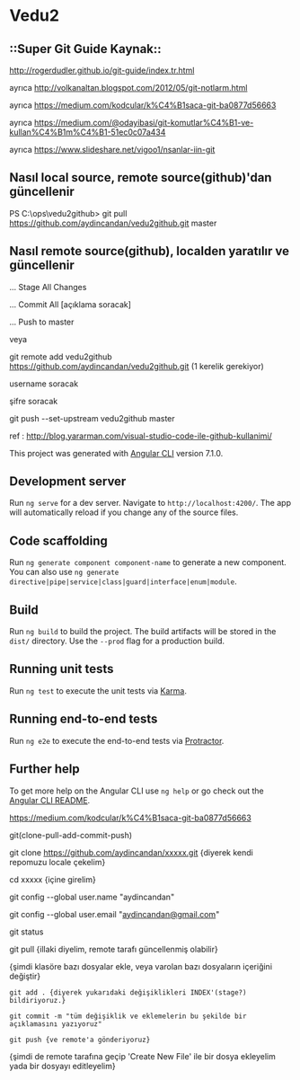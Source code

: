 # Vedu2
## ::Super Git Guide Kaynak::
http://rogerdudler.github.io/git-guide/index.tr.html

ayrıca http://volkanaltan.blogspot.com/2012/05/git-notlarm.html

ayrıca https://medium.com/kodcular/k%C4%B1saca-git-ba0877d56663

ayrıca https://medium.com/@odayibasi/git-komutlar%C4%B1-ve-kullan%C4%B1m%C4%B1-51ec0c07a434

ayrıca https://www.slideshare.net/vigoo1/nsanlar-iin-git


## Nasıl local source, remote source(github)'dan güncellenir
PS C:\ops\vedu2github> git pull https://github.com/aydincandan/vedu2github.git master

## Nasıl remote source(github), localden yaratılır ve güncellenir
... Stage All Changes

... Commit All [açıklama soracak]

... Push to master

veya

git remote add vedu2github https://github.com/aydincandan/vedu2github.git (1 kerelik gerekiyor)

username soracak

şifre soracak

git push --set-upstream vedu2github master

ref : http://blog.yararman.com/visual-studio-code-ile-github-kullanimi/


This project was generated with [Angular CLI](https://github.com/angular/angular-cli) version 7.1.0.

## Development server

Run `ng serve` for a dev server. Navigate to `http://localhost:4200/`. The app will automatically reload if you change any of the source files.

## Code scaffolding

Run `ng generate component component-name` to generate a new component. You can also use `ng generate directive|pipe|service|class|guard|interface|enum|module`.

## Build

Run `ng build` to build the project. The build artifacts will be stored in the `dist/` directory. Use the `--prod` flag for a production build.

## Running unit tests

Run `ng test` to execute the unit tests via [Karma](https://karma-runner.github.io).

## Running end-to-end tests

Run `ng e2e` to execute the end-to-end tests via [Protractor](http://www.protractortest.org/).

## Further help

To get more help on the Angular CLI use `ng help` or go check out the [Angular CLI README](https://github.com/angular/angular-cli/blob/master/README.md).



https://medium.com/kodcular/k%C4%B1saca-git-ba0877d56663

git(clone-pull-add-commit-push)

git clone https://github.com/aydincandan/xxxxx.git {diyerek kendi repomuzu locale çekelim}

cd xxxxx {içine girelim}

git config --global user.name "aydincandan"

git config --global user.email "aydincandan@gmail.com"

<repeat point>

git status

git pull {illaki diyelim, remote tarafı güncellenmiş olabilir}

{şimdi klasöre bazı dosyalar ekle, veya varolan bazı dosyaların içeriğini değiştir}

	git add . {diyerek yukarıdaki değişiklikleri INDEX'(stage?) bildiriyoruz.}

	git commit -m "tüm değişiklik ve eklemelerin bu şekilde bir açıklamasını yazıyoruz"

	git push {ve remote'a gönderiyoruz}

{şimdi de remote tarafına geçip 'Create New File' ile bir dosya ekleyelim yada bir dosyayı editleyelim}

<goto repeat>